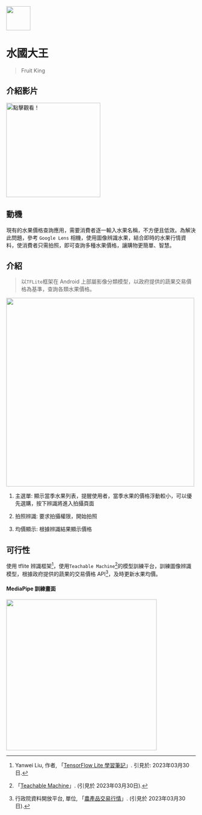 <img style="width:64px" src="https://i.imgur.com/r6MpthL.png" />

# 水國大王
> Fruit King

## 介紹影片
<a href="http://www.youtube.com/watch?v=KGMi2AdwXTE"><img title="點擊觀看！" src="https://i.imgur.com/aVQbyIc.png" height="250" ></a>

## 動機
現有的水果價格查詢應用，需要消費者逐一輸入水果名稱，不方便且低效。為解決此問題，參考 `Google Lens` 相機，使用圖像辨識水果，結合即時的水果行情資料，使消費者只需拍照，即可查詢多種水果價格，讓購物更簡單、智慧。
 	
## 介紹
> 以`TFLite`框架在 Android 上部屬影像分類模型，以政府提供的蔬果交易價格為基準，查詢各類水果價格。

<img style="width:500px" src="https://i.imgur.com/FzouYIB.png" />

1. 主選單: 顯示當季水果列表，提醒使用者，當季水果的價格浮動較小，可以優先選購，按下辨識將進入拍攝頁面

2. 拍照辨識: 要求拍攝權限，開始拍照

3. 均價顯示: 根據辨識結果顯示價格

## 可行性
  使用 tflite 辨識框架[^1]，使用`Teachable Machine`[^2]的模型訓練平台，訓練圖像辨識模型，根據政府提供的蔬果的交易價格 API[^3]，及時更新水果均價。

#### MediaPipe 訓練畫面
<img style="width:400px" src="https://i.imgur.com/MOdG6mr.png" />

[^1]:Yanwei Liu, 作者, 「[TensorFlow Lite 學習筆記](https://yanwei-liu.medium.com/tensorflow-lite%E5%AD%B8%E7%BF%92%E7%AD%86%E8%A8%98-c95e12f97b9a)」. 引見於: 2023年03月30日.
[^2]:「[Teachable Machine](https://teachablemachine.withgoogle.com/)」. (引見於 2023年03月30日).
[^3]:行政院資料開放平台, 單位, 「[農產品交易行情](https://data.coa.gov.tw/api.aspx#operations-tag-%E4%BA%A4%E6%98%93%E8%A1%8C%E6%83%85)」. (引見於 2023年03月30日).
